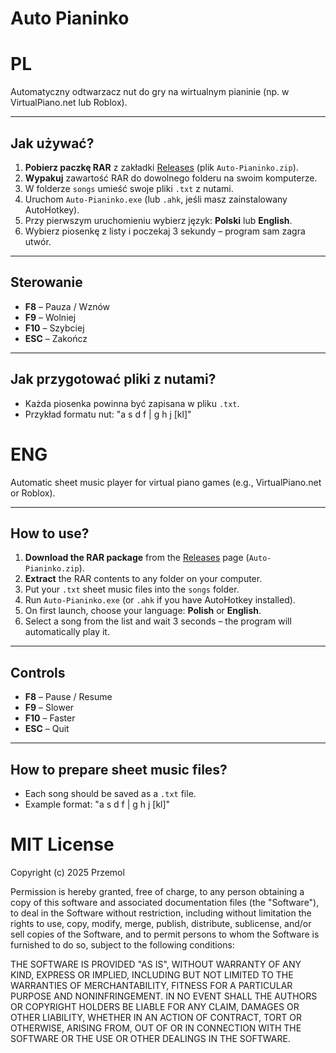 # Auto Pianinko 

# PL

Automatyczny odtwarzacz nut do gry na wirtualnym pianinie (np. w VirtualPiano.net lub Roblox).

---

## Jak używać?

1. **Pobierz paczkę RAR** z zakładki [Releases](../../releases) (plik `Auto-Pianinko.zip`).
2. **Wypakuj** zawartość RAR do dowolnego folderu na swoim komputerze.
3. W folderze `songs` umieść swoje pliki `.txt` z nutami.
4. Uruchom `Auto-Pianinko.exe` (lub `.ahk`, jeśli masz zainstalowany AutoHotkey).
5. Przy pierwszym uruchomieniu wybierz język: **Polski** lub **English**.
6. Wybierz piosenkę z listy i poczekaj 3 sekundy – program sam zagra utwór.

---

## Sterowanie
- **F8** – Pauza / Wznów  
- **F9** – Wolniej  
- **F10** – Szybciej  
- **ESC** – Zakończ  

---

## Jak przygotować pliki z nutami?
- Każda piosenka powinna być zapisana w pliku `.txt`.
- Przykład formatu nut: "a s d f | g h j [kl]"


# ENG

Automatic sheet music player for virtual piano games (e.g., VirtualPiano.net or Roblox).

---

## How to use?

1. **Download the RAR package** from the [Releases](../../releases) page (`Auto-Pianinko.zip`).
2. **Extract** the RAR contents to any folder on your computer.
3. Put your `.txt` sheet music files into the `songs` folder.
4. Run `Auto-Pianinko.exe` (or `.ahk` if you have AutoHotkey installed).
5. On first launch, choose your language: **Polish** or **English**.
6. Select a song from the list and wait 3 seconds – the program will automatically play it.

---

## Controls
- **F8** – Pause / Resume  
- **F9** – Slower  
- **F10** – Faster  
- **ESC** – Quit  

---

## How to prepare sheet music files?
- Each song should be saved as a `.txt` file.
- Example format: "a s d f | g h j [kl]"


# MIT License

Copyright (c) 2025 Przemol

Permission is hereby granted, free of charge, to any person obtaining a copy
of this software and associated documentation files (the "Software"), to deal
in the Software without restriction, including without limitation the rights
to use, copy, modify, merge, publish, distribute, sublicense, and/or sell
copies of the Software, and to permit persons to whom the Software is
furnished to do so, subject to the following conditions:

THE SOFTWARE IS PROVIDED "AS IS", WITHOUT WARRANTY OF ANY KIND, EXPRESS OR
IMPLIED, INCLUDING BUT NOT LIMITED TO THE WARRANTIES OF MERCHANTABILITY,
FITNESS FOR A PARTICULAR PURPOSE AND NONINFRINGEMENT. IN NO EVENT SHALL THE
AUTHORS OR COPYRIGHT HOLDERS BE LIABLE FOR ANY CLAIM, DAMAGES OR OTHER
LIABILITY, WHETHER IN AN ACTION OF CONTRACT, TORT OR OTHERWISE, ARISING FROM,
OUT OF OR IN CONNECTION WITH THE SOFTWARE OR THE USE OR OTHER DEALINGS IN THE
SOFTWARE.
